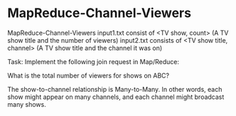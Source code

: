 # MapReduce-Channel-Viewers
MapReduce-Channel-Viewers
input1.txt consist of <TV show, count> (A TV show title and the number of viewers)
input2.txt consists of <TV show title, channel> (A TV show title and the channel it was on)

Task: Implement the following join request in Map/Reduce:

What is the total number of viewers for shows on ABC?

The show-to-channel relationship is Many-to-Many. In other words, each show might appear on many channels, and each channel might broadcast many shows.
